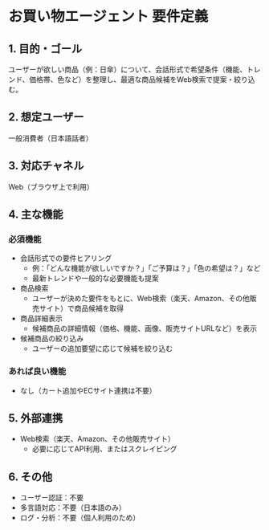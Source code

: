 # お買い物エージェント 要件定義

## 1. 目的・ゴール
ユーザーが欲しい商品（例：日傘）について、会話形式で希望条件（機能、トレンド、価格帯、色など）を整理し、最適な商品候補をWeb検索で提案・絞り込む。

## 2. 想定ユーザー
一般消費者（日本語話者）

## 3. 対応チャネル
Web（ブラウザ上で利用）

## 4. 主な機能

### 必須機能
- 会話形式での要件ヒアリング
  - 例：「どんな機能が欲しいですか？」「ご予算は？」「色の希望は？」など
  - 最新トレンドや一般的な必要機能も提案
- 商品検索
  - ユーザーが決めた要件をもとに、Web検索（楽天、Amazon、その他販売サイト）で商品候補を取得
- 商品詳細表示
  - 候補商品の詳細情報（価格、機能、画像、販売サイトURLなど）を表示
- 候補商品の絞り込み
  - ユーザーの追加要望に応じて候補を絞り込む

### あれば良い機能
- なし（カート追加やECサイト連携は不要）

## 5. 外部連携
- Web検索（楽天、Amazon、その他販売サイト）
  - 必要に応じてAPI利用、またはスクレイピング

## 6. その他
- ユーザー認証：不要
- 多言語対応：不要（日本語のみ）
- ログ・分析：不要（個人利用のため） 